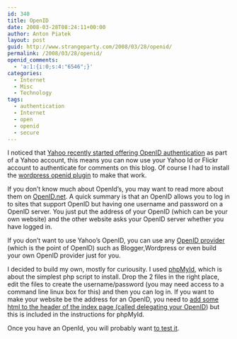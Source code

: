 ```yaml
---
id: 340
title: OpenID
date: 2008-03-28T08:24:11+00:00
author: Anton Piatek
layout: post
guid: http://www.strangeparty.com/2008/03/28/openid/
permalink: /2008/03/28/openid/
openid_comments:
  - 'a:1:{i:0;s:4:"6546";}'
categories:
  - Internet
  - Misc
  - Technology
tags:
  - authentication
  - Internet
  - open
  - openid
  - secure
---
```

I noticed that [Yahoo recently started offering OpenID authentication](http://openid.yahoo.com/) as part of a Yahoo account, this means you can now use your Yahoo Id or Flickr account to authenticate for comments on this blog. Of course I had to install the [wordpress openid plugin](http://wordpress.org/extend/plugins/openid) to make that work.

If you don&#8217;t know much about OpenId&#8217;s, you may want to read more about them on [OpenID.net](http://openid.net). A quick summary is that an OpenID allows you to log in to sites that support OpenID but having one username and password on a OpenID server. You just put the address of your OpenID (which can be your own website) and the other website asks your OpenID server whether you have logged in.[  
](http://openid.net) 

If you don&#8217;t want to use Yahoo&#8217;s OpenID, you can use any [OpenID provider](http://openid.net/get/) (which is the point of OpenID) such as Blogger,Wordpress or even build your own OpenID provider just for you.

I decided to build my own, mostly for curiousity. I used [phpMyId](http://siege.org/projects/phpMyID/), which is about the simplest php script to install. Drop the 2 files in the right place, edit the files to create the username/password (you may need access to a command line linux box for this) and then you can log in. If you want to make your website be the address for an OpenID, you need to [add some html to the header of the index page (called delegating your OpenID](http://www.intertwingly.net/blog/2007/01/03/OpenID-for-non-SuperUsers)) but this is included in the instructions for phpMyId.

Once you have an OpenId, you will probably want [to test it](http://openidenabled.com/resources/openid-test/).
